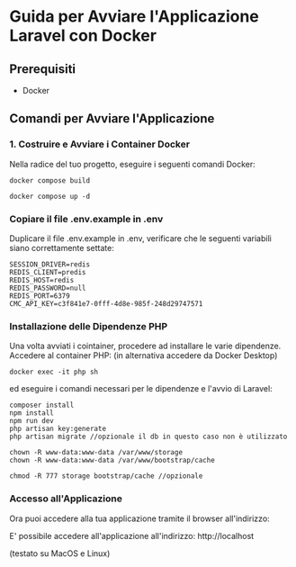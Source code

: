 # Guida per Avviare l'Applicazione Laravel con Docker

## Prerequisiti

- Docker

## Comandi per Avviare l'Applicazione

### 1. Costruire e Avviare i Container Docker

Nella radice del tuo progetto, eseguire i seguenti comandi Docker:

```
docker compose build
```
```
docker compose up -d
```

### Copiare il file .env.example in .env 

Duplicare il file .env.example in .env, verificare che le seguenti variabili siano correttamente settate:

```
SESSION_DRIVER=redis
REDIS_CLIENT=predis
REDIS_HOST=redis
REDIS_PASSWORD=null
REDIS_PORT=6379
CMC_API_KEY=c3f841e7-0fff-4d8e-985f-248d29747571

```


### Installazione delle Dipendenze PHP

Una volta avviati i cointainer, procedere ad installare le varie dipendenze.
Accedere al container PHP: (in alternativa accedere da Docker Desktop)

```
docker exec -it php sh
```

ed eseguire i comandi necessari per le dipendenze e l'avvio di Laravel:

```
composer install
npm install
npm run dev
php artisan key:generate
php artisan migrate //opzionale il db in questo caso non è utilizzato

chown -R www-data:www-data /var/www/storage
chown -R www-data:www-data /var/www/bootstrap/cache

chmod -R 777 storage bootstrap/cache //opzionale
```

### Accesso all'Applicazione
Ora puoi accedere alla tua applicazione tramite il browser all'indirizzo:

E' possibile accedere all'applicazione all'indirizzo: http://localhost

(testato su MacOS e Linux)


